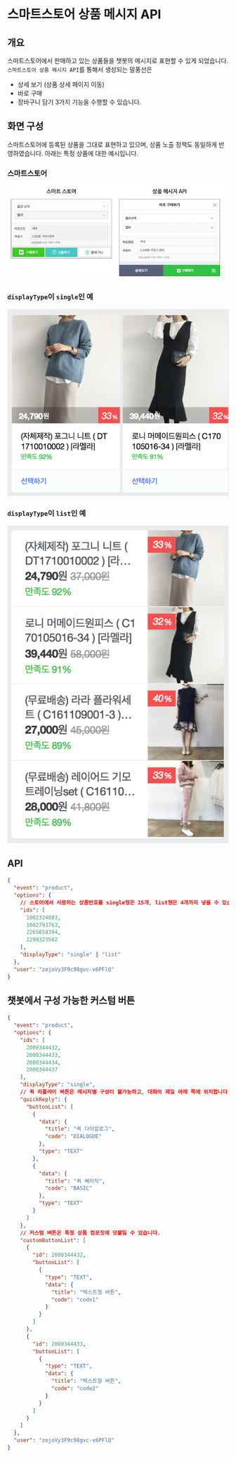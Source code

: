 # 스마트스토어 상품 메시지 API 
## 개요 
스마트스토어에서 판매하고 있는 상품들을 챗봇의 메시지로 표현할 수 있게 되었습니다.
`스마트스토어 상품 메시지 API`를 통해서 생성되는 말풍선은
* 상세 보기 (상품 상세 페이지 이동)
* 바로 구매
* 장바구니 담기
3가지 기능을 수행할 수 있습니다.
## 화면 구성
스마트스토어에 등록된 상품을 그대로 표현하고 있으며, 상품 노출 정책도 동일하게 반영하였습니다.
아래는 특정 상품에 대한 예시입니다. 
### 스마트스토어
![buying_ui](/images/buying_ui_both_c.png)
### `displayType`이 `single`인 예
![single](/images/product_message_api_single_type.png)
### `displayType`이 `list`인 예
![list](/images/product_message_api_list_type.png)
## API
```json
{
  "event": "product",
  "options": {
    // 스토어에서 사용하는 상품번호를 single형은 15개, list형은 4개까지 넣을 수 있습니다.
    "ids": [
      1002324883,
      1002793763,
      2265658394,
      2299323502
    ],
    "displayType": "single" | "list"
  },
  "user": "zejoVy3F9c98gvc-v6PFlQ"
}
```
## 챗봇에서 구성 가능한 커스텀 버튼
```json
{
  "event": "product",
  "options": {
    "ids": [
      2000344432,
      2000344433,
      2000344434,
      2000344437
    ],
    "displayType": "single",
    // 퀵 리플라이 버튼은 메시지별 구성이 불가능하고, 대화의 제일 아래 쪽에 위치합니다. 기존 퀵 리플라이 버튼과 동일한 기능입니다.
    "quickReply": {
      "buttonList": [
        {
          "data": {
            "title": "퀵 다이알로그",
            "code": "DIALOGUE"
          },
          "type": "TEXT"
        },
        {
          "data": {
            "title": "퀵 베이직",
            "code": "BASIC"
          },
          "type": "TEXT"
        }
      ]
    },
    // 커스텀 버튼은 특정 상품 컴포짓에 덧붙일 수 있습니다.
    "customButtonList": [
      {
        "id": 2000344432,
        "buttonList": [
          {
            "type": "TEXT",
            "data": {
              "title": "텍스트형 버튼",
              "code": "code1"
            }
          }
        ]
      },
      {
        "id": 2000344433,
        "buttonList": [
          {
            "type": "TEXT",
            "data": {
              "title": "텍스트형 버튼",
              "code": "code2"
            }
          }
        ]
      }
    ]
  },
  "user": "zejoVy3F9c98gvc-v6PFlQ"
}
```
